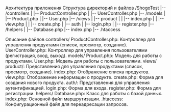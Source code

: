Архитектура приложения 
Структура директорий и файлов 
/ShogoTest 
|-- /controllers 
|   |-- ProductController.php 
|   |-- UserController.php 
|-- /models 
|   |-- Product.php 
|   |-- User.php 
|-- /views 
|   |-- product 
|   |   |-- index.php 
|   |   |-- view.php 
|   |   |-- create.php 
|   |-- auth 
|       |-- login.php 
|       |-- register.php 
|-- /helpers 
|   |-- Database.php 
|-- index.php 
|-- .htaccess 
 
Описание файлов 
controllers/ 
ProductController.php: Контроллер для управления продуктами (список, просмотр, создание). 
UserController.php: Контроллер для управления пользователями (регистрация, вход, выход). 
models/ 
Product.php: Модель для работы с продуктами. 
User.php: Модель для работы с пользователями. 
views/ 
product/: Представления для управления продуктами (список, просмотр, создание). 
index.php: Отображение списка продуктов. 
view.php: Отображение информации о продукте. 
create.php: Форма для создания нового продукта. 
auth/: Представления для управления аутентификацией. 
login.php: Форма для входа. 
register.php: Форма для регистрации. 
helpers/ 
Database.php: Класс для работы с базой данных. 
index.php: Основной файл маршрутизации. 
.htaccess: Конфигурационный файл для переадресации запросов. 
